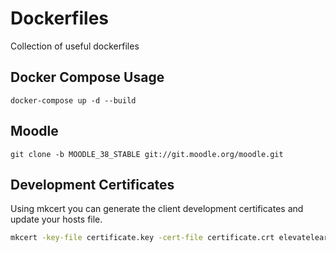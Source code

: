 # Dockerfiles

Collection of useful dockerfiles

## Docker Compose Usage 

```
docker-compose up -d --build
```

## Moodle

```
git clone -b MOODLE_38_STABLE git://git.moodle.org/moodle.git
```

## Development Certificates

Using mkcert you can generate the client development certificates and update your hosts file.

```sh
mkcert -key-file certificate.key -cert-file certificate.crt elevatelearning.com "*.elevatelearning.com" elevatelearning.test localhost 127.0.0.1 ::1
```
